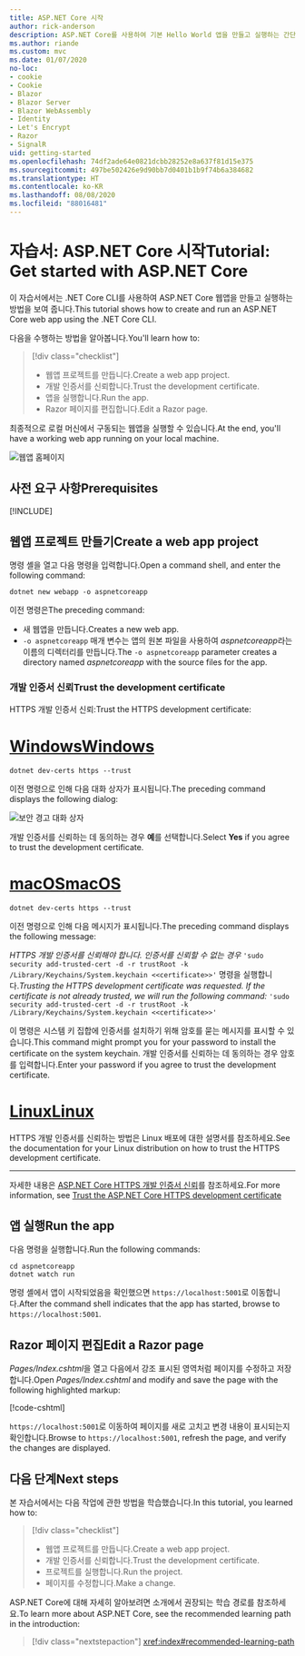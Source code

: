 ```yaml
---
title: ASP.NET Core 시작
author: rick-anderson
description: ASP.NET Core를 사용하여 기본 Hello World 앱을 만들고 실행하는 간단한 자습서입니다.
ms.author: riande
ms.custom: mvc
ms.date: 01/07/2020
no-loc:
- cookie
- Cookie
- Blazor
- Blazor Server
- Blazor WebAssembly
- Identity
- Let's Encrypt
- Razor
- SignalR
uid: getting-started
ms.openlocfilehash: 74df2ade64e0821dcbb28252e8a637f81d15e375
ms.sourcegitcommit: 497be502426e9d90bb7d0401b1b9f74b6a384682
ms.translationtype: HT
ms.contentlocale: ko-KR
ms.lasthandoff: 08/08/2020
ms.locfileid: "88016481"
---
```

# <a name="tutorial-get-started-with-aspnet-core"></a><span data-ttu-id="9a91e-103">자습서: ASP.NET Core 시작</span><span class="sxs-lookup"><span data-stu-id="9a91e-103">Tutorial: Get started with ASP.NET Core</span></span>

<span data-ttu-id="9a91e-104">이 자습서에서는 .NET Core CLI를 사용하여 ASP.NET Core 웹앱을 만들고 실행하는 방법을 보여 줍니다.</span><span class="sxs-lookup"><span data-stu-id="9a91e-104">This tutorial shows how to create and run an ASP.NET Core web app using the .NET Core CLI.</span></span>

<span data-ttu-id="9a91e-105">다음을 수행하는 방법을 알아봅니다.</span><span class="sxs-lookup"><span data-stu-id="9a91e-105">You'll learn how to:</span></span>

> [!div class="checklist"]
> * <span data-ttu-id="9a91e-106">웹앱 프로젝트를 만듭니다.</span><span class="sxs-lookup"><span data-stu-id="9a91e-106">Create a web app project.</span></span>
> * <span data-ttu-id="9a91e-107">개발 인증서를 신뢰합니다.</span><span class="sxs-lookup"><span data-stu-id="9a91e-107">Trust the development certificate.</span></span>
> * <span data-ttu-id="9a91e-108">앱을 실행합니다.</span><span class="sxs-lookup"><span data-stu-id="9a91e-108">Run the app.</span></span>
> * <span data-ttu-id="9a91e-109">Razor 페이지를 편집합니다.</span><span class="sxs-lookup"><span data-stu-id="9a91e-109">Edit a Razor page.</span></span>

<span data-ttu-id="9a91e-110">최종적으로 로컬 머신에서 구동되는 웹앱을 실행할 수 있습니다.</span><span class="sxs-lookup"><span data-stu-id="9a91e-110">At the end, you'll have a working web app running on your local machine.</span></span>

![웹앱 홈페이지](_static/home-page.png)

## <a name="prerequisites"></a><span data-ttu-id="9a91e-112">사전 요구 사항</span><span class="sxs-lookup"><span data-stu-id="9a91e-112">Prerequisites</span></span>

[!INCLUDE[](~/includes/3.1-SDK.md)]

## <a name="create-a-web-app-project"></a><span data-ttu-id="9a91e-113">웹앱 프로젝트 만들기</span><span class="sxs-lookup"><span data-stu-id="9a91e-113">Create a web app project</span></span>

<span data-ttu-id="9a91e-114">명령 셸을 열고 다음 명령을 입력합니다.</span><span class="sxs-lookup"><span data-stu-id="9a91e-114">Open a command shell, and enter the following command:</span></span>

```dotnetcli
dotnet new webapp -o aspnetcoreapp
```

<span data-ttu-id="9a91e-115">이전 명령은</span><span class="sxs-lookup"><span data-stu-id="9a91e-115">The preceding command:</span></span>

* <span data-ttu-id="9a91e-116">새 웹앱을 만듭니다.</span><span class="sxs-lookup"><span data-stu-id="9a91e-116">Creates a new web app.</span></span>  
* <span data-ttu-id="9a91e-117">`-o aspnetcoreapp` 매개 변수는 앱의 원본 파일을 사용하여 *aspnetcoreapp*라는 이름의 디렉터리를 만듭니다.</span><span class="sxs-lookup"><span data-stu-id="9a91e-117">The `-o aspnetcoreapp` parameter creates a directory named *aspnetcoreapp* with the source files for the app.</span></span>

### <a name="trust-the-development-certificate"></a><span data-ttu-id="9a91e-118">개발 인증서 신뢰</span><span class="sxs-lookup"><span data-stu-id="9a91e-118">Trust the development certificate</span></span>

<span data-ttu-id="9a91e-119">HTTPS 개발 인증서 신뢰:</span><span class="sxs-lookup"><span data-stu-id="9a91e-119">Trust the HTTPS development certificate:</span></span>

# <a name="windows"></a>[<span data-ttu-id="9a91e-120">Windows</span><span class="sxs-lookup"><span data-stu-id="9a91e-120">Windows</span></span>](#tab/windows)

```dotnetcli
dotnet dev-certs https --trust
```

<span data-ttu-id="9a91e-121">이전 명령으로 인해 다음 대화 상자가 표시됩니다.</span><span class="sxs-lookup"><span data-stu-id="9a91e-121">The preceding command displays the following dialog:</span></span>

![보안 경고 대화 상자](~/getting-started/_static/cert.png)

<span data-ttu-id="9a91e-123">개발 인증서를 신뢰하는 데 동의하는 경우 **예**를 선택합니다.</span><span class="sxs-lookup"><span data-stu-id="9a91e-123">Select **Yes** if you agree to trust the development certificate.</span></span>

# <a name="macos"></a>[<span data-ttu-id="9a91e-124">macOS</span><span class="sxs-lookup"><span data-stu-id="9a91e-124">macOS</span></span>](#tab/macos)

```dotnetcli
dotnet dev-certs https --trust
```

<span data-ttu-id="9a91e-125">이전 명령으로 인해 다음 메시지가 표시됩니다.</span><span class="sxs-lookup"><span data-stu-id="9a91e-125">The preceding command displays the following message:</span></span>

<span data-ttu-id="9a91e-126">*HTTPS 개발 인증서를 신뢰해야 합니다. 인증서를 신뢰할 수 없는 경우*  `'sudo security add-trusted-cert -d -r trustRoot -k /Library/Keychains/System.keychain <<certificate>>'` 명령을 실행합니다.</span><span class="sxs-lookup"><span data-stu-id="9a91e-126">*Trusting the HTTPS development certificate was requested. If the certificate is not already trusted, we will run the following command:* `'sudo security add-trusted-cert -d -r trustRoot -k /Library/Keychains/System.keychain <<certificate>>'`</span></span>

<span data-ttu-id="9a91e-127">이 명령은 시스템 키 집합에 인증서를 설치하기 위해 암호를 묻는 메시지를 표시할 수 있습니다.</span><span class="sxs-lookup"><span data-stu-id="9a91e-127">This command might prompt you for your password to install the certificate on the system keychain.</span></span> <span data-ttu-id="9a91e-128">개발 인증서를 신뢰하는 데 동의하는 경우 암호를 입력합니다.</span><span class="sxs-lookup"><span data-stu-id="9a91e-128">Enter your password if you agree to trust the development certificate.</span></span>

# <a name="linux"></a>[<span data-ttu-id="9a91e-129">Linux</span><span class="sxs-lookup"><span data-stu-id="9a91e-129">Linux</span></span>](#tab/linux)

<span data-ttu-id="9a91e-130">HTTPS 개발 인증서를 신뢰하는 방법은 Linux 배포에 대한 설명서를 참조하세요.</span><span class="sxs-lookup"><span data-stu-id="9a91e-130">See the documentation for your Linux distribution on how to trust the HTTPS development certificate.</span></span>

---

<span data-ttu-id="9a91e-131">자세한 내용은 [ASP.NET Core HTTPS 개발 인증서 신뢰](xref:security/enforcing-ssl#trust-the-aspnet-core-https-development-certificate-on-windows-and-macos)를 참조하세요.</span><span class="sxs-lookup"><span data-stu-id="9a91e-131">For more information, see [Trust the ASP.NET Core HTTPS development certificate](xref:security/enforcing-ssl#trust-the-aspnet-core-https-development-certificate-on-windows-and-macos)</span></span>

## <a name="run-the-app"></a><span data-ttu-id="9a91e-132">앱 실행</span><span class="sxs-lookup"><span data-stu-id="9a91e-132">Run the app</span></span>

<span data-ttu-id="9a91e-133">다음 명령을 실행합니다.</span><span class="sxs-lookup"><span data-stu-id="9a91e-133">Run the following commands:</span></span>

```dotnetcli
cd aspnetcoreapp
dotnet watch run
```

<span data-ttu-id="9a91e-134">명령 셸에서 앱이 시작되었음을 확인했으면 `https://localhost:5001`로 이동합니다.</span><span class="sxs-lookup"><span data-stu-id="9a91e-134">After the command shell indicates that the app has started, browse to `https://localhost:5001`.</span></span>

## <a name="edit-a-no-locrazor-page"></a><span data-ttu-id="9a91e-135">Razor 페이지 편집</span><span class="sxs-lookup"><span data-stu-id="9a91e-135">Edit a Razor page</span></span>

<span data-ttu-id="9a91e-136">*Pages/Index.cshtml*을 열고 다음에서 강조 표시된 영역처럼 페이지를 수정하고 저장합니다.</span><span class="sxs-lookup"><span data-stu-id="9a91e-136">Open *Pages/Index.cshtml* and modify and save the page with the following highlighted markup:</span></span>

[!code-cshtml[](sample/index.cshtml?highlight=9)]

<span data-ttu-id="9a91e-137">`https://localhost:5001`로 이동하여 페이지를 새로 고치고 변경 내용이 표시되는지 확인합니다.</span><span class="sxs-lookup"><span data-stu-id="9a91e-137">Browse to `https://localhost:5001`, refresh the page, and verify the changes are displayed.</span></span>

## <a name="next-steps"></a><span data-ttu-id="9a91e-138">다음 단계</span><span class="sxs-lookup"><span data-stu-id="9a91e-138">Next steps</span></span>

<span data-ttu-id="9a91e-139">본 자습서에서는 다음 작업에 관한 방법을 학습했습니다.</span><span class="sxs-lookup"><span data-stu-id="9a91e-139">In this tutorial, you learned how to:</span></span>

> [!div class="checklist"]
> * <span data-ttu-id="9a91e-140">웹앱 프로젝트를 만듭니다.</span><span class="sxs-lookup"><span data-stu-id="9a91e-140">Create a web app project.</span></span>
> * <span data-ttu-id="9a91e-141">개발 인증서를 신뢰합니다.</span><span class="sxs-lookup"><span data-stu-id="9a91e-141">Trust the development certificate.</span></span>
> * <span data-ttu-id="9a91e-142">프로젝트를 실행합니다.</span><span class="sxs-lookup"><span data-stu-id="9a91e-142">Run the project.</span></span>
> * <span data-ttu-id="9a91e-143">페이지를 수정합니다.</span><span class="sxs-lookup"><span data-stu-id="9a91e-143">Make a change.</span></span>

<span data-ttu-id="9a91e-144">ASP.NET Core에 대해 자세히 알아보려면 소개에서 권장되는 학습 경로를 참조하세요.</span><span class="sxs-lookup"><span data-stu-id="9a91e-144">To learn more about ASP.NET Core, see the recommended learning path in the introduction:</span></span>

> [!div class="nextstepaction"]
> <xref:index#recommended-learning-path>
